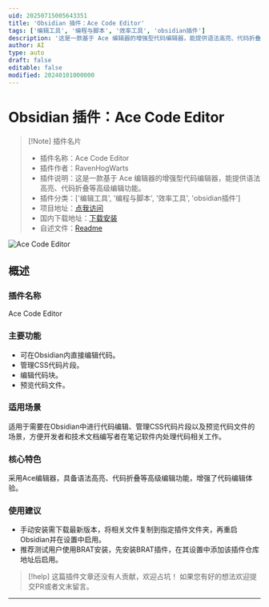 ```yaml
---
uid: 20250715005643351
title: 'Obsidian 插件：Ace Code Editor'
tags: ['编辑工具', '编程与脚本', '效率工具', 'obsidian插件']
description: '这是一款基于 Ace 编辑器的增强型代码编辑器，能提供语法高亮、代码折叠等高级编辑功能。'
author: AI
type: auto
draft: false
editable: false
modified: 20240101000000
---
```


# Obsidian 插件：Ace Code Editor

> [!Note] 插件名片
> - 插件名称：Ace Code Editor
> - 插件作者：RavenHogWarts
> - 插件说明：这是一款基于 Ace 编辑器的增强型代码编辑器，能提供语法高亮、代码折叠等高级编辑功能。
> - 插件分类：['编辑工具', '编程与脚本', '效率工具', 'obsidian插件']
> - 项目地址：[点我访问](https://github.com/RavenHogWarts/obsidian-ace-code-editor)
> - 国内下载地址：[下载安装](https://pkmer.cn/products/plugin/pluginMarket/?ace-code-editor)
> - 自述文件：[Readme](https://ghproxy.net/https://raw.githubusercontent.com/RavenHogWarts/obsidian-ace-code-editor/master/README.md)

![Ace Code Editor](https://cdn.pkmer.cn/covers/ace-code-editor_internal_3.png!pkmer)

## 概述

### 插件名称
Ace Code Editor

### 主要功能
- 可在Obsidian内直接编辑代码。
- 管理CSS代码片段。
- 编辑代码块。
- 预览代码文件。

### 适用场景
适用于需要在Obsidian中进行代码编辑、管理CSS代码片段以及预览代码文件的场景，方便开发者和技术文档编写者在笔记软件内处理代码相关工作。

### 核心特色
采用Ace编辑器，具备语法高亮、代码折叠等高级编辑功能，增强了代码编辑体验。

### 使用建议
- 手动安装需下载最新版本，将相关文件复制到指定插件文件夹，再重启Obsidian并在设置中启用。
- 推荐测试用户使用BRAT安装，先安装BRAT插件，在其设置中添加该插件仓库地址后启用。


> [!help] 
> 这篇插件文章还没有人贡献，欢迎占坑！
> 如果您有好的想法欢迎提交PR或者文末留言。
> 

---


